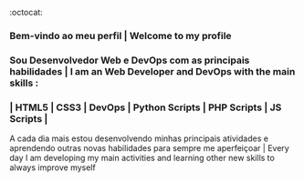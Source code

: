 :octocat:
### Bem-vindo ao meu perfil | Welcome to my profile
### Sou Desenvolvedor Web e DevOps com as principais habilidades | I am an Web Developer and DevOps with the main skills :
### | HTML5 | CSS3 | DevOps | Python Scripts | PHP Scripts | JS Scripts |

A cada dia mais estou desenvolvendo minhas principais atividades e aprendendo outras novas habilidades para sempre me aperfeiçoar | Every day I am developing my main activities and learning other new skills to always improve myself

 
<!--
**felipefranca93/felipefranca93** is a ✨ _special_ ✨ repository because its `README.md` (this file) appears on your GitHub profile.

Here are some ideas to get you started:

- 🔭 I’m currently working on ...
- 🌱 I’m currently learning ...
- 👯 I’m looking to collaborate on ...
- 🤔 I’m looking for help with ...
- 💬 Ask me about ...
- 📫 How to reach me: ...
- 😄 Pronouns: ...
- ⚡ Fun fact: ...
-->
